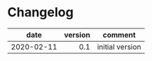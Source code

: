 # Changelog
date      | version | comment
----------|--------:|----------------
2020-02-11|  0.1    | initial version


